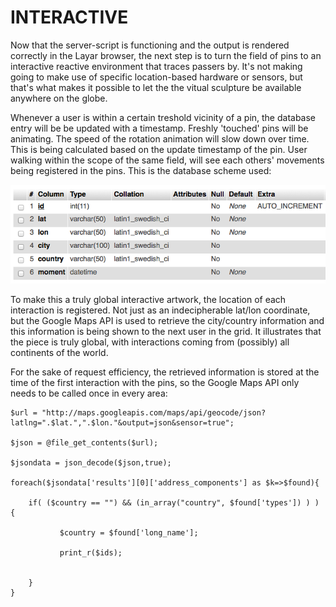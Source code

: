 # INTERACTIVE 

Now that the server-script is functioning and the output is rendered correctly in the Layar browser, the next step is to turn the field of pins to an interactive reactive environment that traces passers by. It's not making going to make use of specific location-based hardware or sensors, but that's what makes it possible to let the the vitual sculpture be available anywhere on the globe.

Whenever a user is within a certain treshold vicinity of a pin, the database entry will be be updated with a timestamp. Freshly 'touched' pins will be animating. The speed of the rotation animation will slow down over time. This is being calculated based on the update timestamp of the pin. User walking within the scope of the same field, will see each others' movements being registered in the pins. This is the database scheme used:

![database Image](../project_images/database.png?raw=true "database Image")

To make this a truly global interactive artwork, the location of each interaction is registered. Not just as an indecipherable lat/lon coordinate, but the Google Maps API is used to retrieve the city/country information and this information is being shown to the next user in the grid. It illustrates that the piece is truly global, with interactions coming from (possibly) all continents of the world.

For the sake of request efficiency, the retrieved information is stored at the time of the first interaction with the pins, so the Google Maps API only needs to be called once in every area:

```
$url = "http://maps.googleapis.com/maps/api/geocode/json?latlng=".$lat.",".$lon."&output=json&sensor=true";
			
$json = @file_get_contents($url);

$jsondata = json_decode($json,true);

foreach($jsondata['results'][0]['address_components'] as $k=>$found){ 
  
	if( ($country == "") && (in_array("country", $found['types']) ) ) {
	       
	       $country = $found['long_name'];
	       
	       print_r($ids);
	       
	       
	}
}

```
